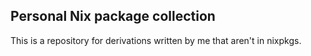 ## Personal Nix package collection
This is a repository for derivations written by me that aren't in nixpkgs.
